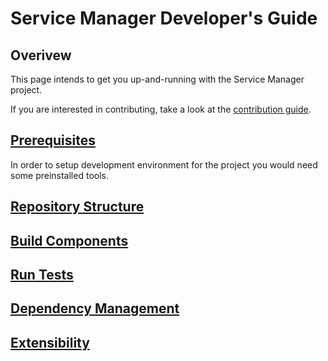 # Service Manager Developer's Guide

## Overivew

This page intends to get you up-and-running with the Service Manager project.

If you are interested in contributing, take a look at the [contribution guide](../../CONTRIBUTING.md).

## [Prerequisites](prerequisites.md)

In order to setup development environment for the project you would need some preinstalled tools.

## [Repository Structure](repositories-structure.md)

## [Build Components](build.md)

## [Run Tests](run-tests.md)

## [Dependency Management](dep.md)

## [Extensibility](extensions.md)

